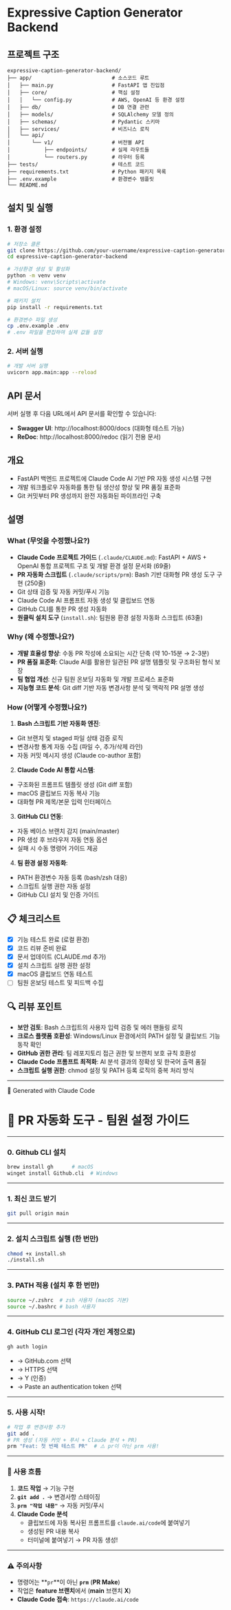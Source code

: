 # Expressive Caption Generator Backend


## 프로젝트 구조

```
expressive-caption-generator-backend/
├── app/                          # 소스코드 루트
│   ├── main.py                   # FastAPI 앱 진입점
│   ├── core/                     # 핵심 설정
│   │   └── config.py             # AWS, OpenAI 등 환경 설정
│   ├── db/                       # DB 연결 관련
│   ├── models/                   # SQLAlchemy 모델 정의
│   ├── schemas/                  # Pydantic 스키마
│   ├── services/                 # 비즈니스 로직
│   └── api/
│       └── v1/                   # 버전별 API
│           ├── endpoints/        # 실제 라우트들
│           └── routers.py        # 라우터 등록
├── tests/                        # 테스트 코드
├── requirements.txt              # Python 패키지 목록
├── .env.example                  # 환경변수 템플릿
└── README.md
```

## 설치 및 실행

### 1. 환경 설정

```bash
# 저장소 클론
git clone https://github.com/your-username/expressive-caption-generator-backend.git
cd expressive-caption-generator-backend

# 가상환경 생성 및 활성화
python -m venv venv
# Windows: venv\Scripts\activate
# macOS/Linux: source venv/bin/activate

# 패키지 설치
pip install -r requirements.txt

# 환경변수 파일 생성
cp .env.example .env
# .env 파일을 편집하여 실제 값들 설정
```

### 2. 서버 실행

```bash
# 개발 서버 실행
uvicorn app.main:app --reload
```

## API 문서

서버 실행 후 다음 URL에서 API 문서를 확인할 수 있습니다:

- **Swagger UI**: http://localhost:8000/docs (대화형 테스트 가능)
- **ReDoc**: http://localhost:8000/redoc (읽기 전용 문서)

## 개요
- FastAPI 백엔드 프로젝트에 Claude Code AI 기반 PR 자동 생성 시스템 구현
- 개발 워크플로우 자동화를 통한 팀 생산성 향상 및 PR 품질 표준화
- Git 커밋부터 PR 생성까지 완전 자동화된 파이프라인 구축

## 설명

### What (무엇을 수정했나요?)
- **Claude Code 프로젝트 가이드** (`.claude/CLAUDE.md`): FastAPI + AWS + OpenAI 통합 프로젝트 구조 및 개발 환경 설정 문서화 (69줄)
- **PR 자동화 스크립트** (`.claude/scripts/prm`): Bash 기반 대화형 PR 생성 도구 구현 (250줄)
 - Git 상태 검증 및 자동 커밋/푸시 기능
 - Claude Code AI 프롬프트 자동 생성 및 클립보드 연동
 - GitHub CLI를 통한 PR 생성 자동화
- **원클릭 설치 도구** (`install.sh`): 팀원용 환경 설정 자동화 스크립트 (63줄)

### Why (왜 수정했나요?)
- **개발 효율성 향상**: 수동 PR 작성에 소요되는 시간 단축 (약 10-15분 → 2-3분)
- **PR 품질 표준화**: Claude AI를 활용한 일관된 PR 설명 템플릿 및 구조화된 형식 보장
- **팀 협업 개선**: 신규 팀원 온보딩 자동화 및 개발 프로세스 표준화
- **지능형 코드 분석**: Git diff 기반 자동 변경사항 분석 및 맥락적 PR 설명 생성

### How (어떻게 수정했나요?)
1. **Bash 스크립트 기반 자동화 엔진**:
  - Git 브랜치 및 staged 파일 상태 검증 로직
  - 변경사항 통계 자동 수집 (파일 수, 추가/삭제 라인)
  - 자동 커밋 메시지 생성 (Claude co-author 포함)

2. **Claude Code AI 통합 시스템**:
  - 구조화된 프롬프트 템플릿 생성 (Git diff 포함)
  - macOS 클립보드 자동 복사 기능
  - 대화형 PR 제목/본문 입력 인터페이스

3. **GitHub CLI 연동**:
  - 자동 베이스 브랜치 감지 (main/master)
  - PR 생성 후 브라우저 자동 연동 옵션
  - 실패 시 수동 명령어 가이드 제공

4. **팀 환경 설정 자동화**:
  - PATH 환경변수 자동 등록 (bash/zsh 대응)
  - 스크립트 실행 권한 자동 설정
  - GitHub CLI 설치 및 인증 가이드

## 📋 체크리스트
- [x] 기능 테스트 완료 (로컬 환경)
- [x] 코드 리뷰 준비 완료
- [x] 문서 업데이트 (CLAUDE.md 추가)
- [x] 설치 스크립트 실행 권한 설정
- [x] macOS 클립보드 연동 테스트
- [ ] 팀원 온보딩 테스트 및 피드백 수집

## 🔍 리뷰 포인트
- **보안 검토**: Bash 스크립트의 사용자 입력 검증 및 에러 핸들링 로직
- **크로스 플랫폼 호환성**: Windows/Linux 환경에서의 PATH 설정 및 클립보드 기능 동작 확인
- **GitHub 권한 관리**: 팀 레포지토리 접근 권한 및 브랜치 보호 규칙 호환성
- **Claude Code 프롬프트 최적화**: AI 분석 결과의 정확성 및 한국어 출력 품질
- **스크립트 실행 권한**: chmod 설정 및 PATH 등록 로직의 중복 처리 방식

---
🤖 Generated with Claude Code




# 🚀 PR 자동화 도구 - 팀원 설정 가이드

-----

### 0\. Github CLI 설치

```bash
brew install gh      # macOS
winget install Github.cli  # Windows
```

-----

### 1\. 최신 코드 받기

```bash
git pull origin main
```

-----

### 2\. 설치 스크립트 실행 (한 번만)

```bash
chmod +x install.sh
./install.sh
```

-----

### 3\. PATH 적용 (설치 후 한 번만)

```bash
source ~/.zshrc  # zsh 사용자 (macOS 기본)
source ~/.bashrc # bash 사용자
```

-----

### 4\. GitHub CLI 로그인 (각자 개인 계정으로)

```bash
gh auth login
```

  * → GitHub.com 선택
  * → HTTPS 선택
  * → Y (인증)
  * → Paste an authentication token 선택

-----

### 5\. 사용 시작\!

```bash
# 작업 후 변경사항 추가
git add .
# PR 생성 (자동 커밋 + 푸시 + Claude 분석 + PR)
prm "Feat: 첫 번째 테스트 PR"  # ⚠️ pr이 아닌 prm 사용!
```

---

### 📝 사용 흐름

1.  **코드 작업** → 기능 구현
2.  **`git add .`** → 변경사항 스테이징
3.  **`prm "작업 내용"`** → 자동 커밋/푸시
4.  **Claude Code 분석**
      * 클립보드에 자동 복사된 프롬프트를 `claude.ai/code`에 붙여넣기
      * 생성된 PR 내용 복사
      * 터미널에 붙여넣기 → PR 자동 생성\!

---

### ⚠️ 주의사항

  * 명령어는 \*\*`pr`\*\*이 아닌 **`prm`** (**PR Make**)
  * 작업은 **feature 브랜치**에서 (**main** 브랜치 **X**)
  * **Claude Code 접속**: `https://claude.ai/code`
